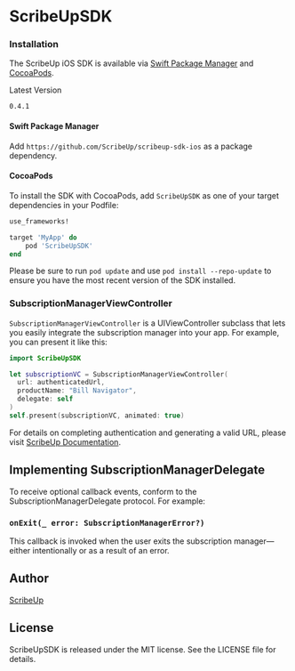 # ScribeUpSDK


### Installation

The ScribeUp iOS SDK is available via [Swift Package Manager](https://swift.org/package-manager/) and [CocoaPods](https://cocoapods.org/).

Latest Version
```
0.4.1
```

#### Swift Package Manager
Add `https://github.com/ScribeUp/scribeup-sdk-ios` as a package dependency.

#### CocoaPods
To install the SDK with CocoaPods, add `ScribeUpSDK` as one of your target dependencies in your Podfile:

```ruby
use_frameworks!

target 'MyApp' do
    pod 'ScribeUpSDK'
end
```

Please be sure to run `pod update` and use `pod install --repo-update` to ensure you have the most recent version of the SDK installed.


### SubscriptionManagerViewController

`SubscriptionManagerViewController` is a UIViewController subclass that lets you easily integrate the subscription manager into your app. For example, you can present it like this:

```swift
import ScribeUpSDK

let subscriptionVC = SubscriptionManagerViewController(
  url: authenticatedUrl,
  productName: "Bill Navigator",
  delegate: self
)
self.present(subscriptionVC, animated: true)
```

For details on completing authentication and generating a valid URL, please visit [ScribeUp Documentation](https://docs.scribeup.io).

## Implementing SubscriptionManagerDelegate
To receive optional callback events, conform to the SubscriptionManagerDelegate protocol. For example:

### `onExit(_ error: SubscriptionManagerError?)`
This callback is invoked when the user exits the subscription manager—either intentionally or as a result of an error.

## Author

[ScribeUp](https://scribeup.io)

## License
ScribeUpSDK is released under the MIT license. See the LICENSE file for details.
